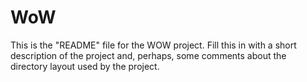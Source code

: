 WoW
===

This is the "README" file for the WOW project. Fill this in with a short description of the
project and, perhaps, some comments about the directory layout used by the project.
